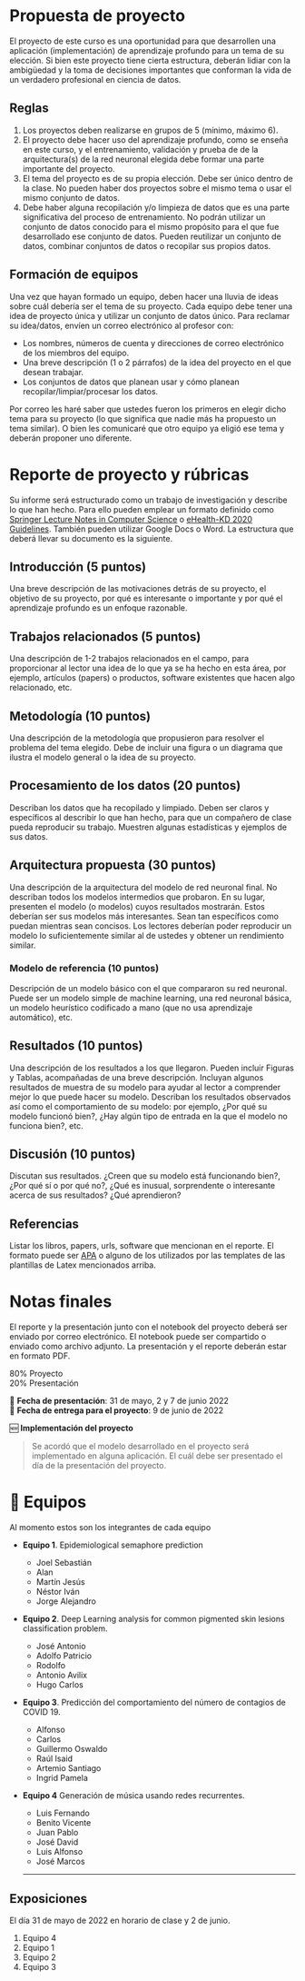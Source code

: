 # Propuesta de proyecto

El proyecto de este curso es una oportunidad para que desarrollen una aplicación (implementación) de aprendizaje profundo para un tema de su elección. Si bien este proyecto tiene cierta estructura, deberán lidiar con la ambigüedad y la toma de decisiones importantes que conforman la vida de un verdadero profesional en ciencia de datos.

## Reglas

1.  Los proyectos deben realizarse en grupos de 5 (mínimo, máximo 6).
2.  El proyecto debe hacer uso del aprendizaje profundo, como se enseña en este curso, y el entrenamiento, validación y prueba de de la arquitectura(s) de la red neuronal elegida debe formar una parte importante del proyecto.
3.  El tema del proyecto es de su propia elección. Debe ser único dentro de la clase. No pueden haber dos proyectos sobre el mismo tema o usar el mismo conjunto de datos.
4.  Debe haber alguna recopilación y/o limpieza de datos que es una parte significativa del proceso de entrenamiento. No podrán utilizar un conjunto de datos conocido para el mismo propósito para el que fue desarrollado ese conjunto de datos. Pueden reutilizar un conjunto de datos, combinar conjuntos de datos o recopilar sus propios datos.

## Formación de equipos

Una vez que hayan formado un equipo, deben hacer una lluvia de ideas sobre cuál debería ser el tema de su proyecto. Cada equipo debe tener una idea de proyecto única y utilizar un conjunto de datos único. Para reclamar su idea/datos, envíen un correo electrónico al profesor con:

*   Los nombres, números de cuenta y direcciones de correo electrónico de los miembros del equipo.
*   Una breve descripción (1 o 2 párrafos) de la idea del proyecto en el que desean trabajar.
*   Los conjuntos de datos que planean usar y cómo planean recopilar/limpiar/procesar los datos.

Por correo les haré saber que ustedes fueron los primeros en elegir dicho tema para su proyecto (lo que significa que nadie más ha propuesto un tema similar). O bien les comunicaré que otro equipo ya eligió ese tema y deberán proponer uno diferente.

# Reporte de proyecto y rúbricas

Su informe será estructurado como un trabajo de investigación y describe lo que han hecho.
Para ello pueden emplear un formato definido como [Springer Lecture Notes in Computer
Science](https://es.overleaf.com/latex/templates/springer-lecture-notes-in-computer-science/kzwwpvhwnvfj) o [eHealth-KD 2020 Guidelines](https://www.overleaf.com/latex/templates/ehealth-kd-2020-guidelines/vtjwhbggjzyg). También pueden utilizar Google Docs o Word. La
estructura que deberá llevar su documento es la siguiente.

## Introducción (5 puntos)

Una breve descripción de las motivaciones detrás de su proyecto, el objetivo de su
proyecto, por qué es interesante o importante y por qué el aprendizaje profundo es un
enfoque razonable.

## Trabajos relacionados (5 puntos)

Una descripción de 1-2 trabajos relacionados en el campo, para proporcionar al lector una
idea de lo que ya se ha hecho en esta área, por ejemplo, artículos (papers) o productos,
software existentes que hacen algo relacionado, etc.

## Metodología (10 puntos)

Una descripción de la metodología que propusieron para resolver el problema del tema
elegido. Debe de incluir una figura o un diagrama que ilustra el modelo general o la idea de
su proyecto.

## Procesamiento de los datos (20 puntos)

Describan los datos que ha recopilado y limpiado. Deben ser claros y específicos al
describir lo que han hecho, para que un compañero de clase pueda reproducir su trabajo.
Muestren algunas estadísticas y ejemplos de sus datos.

## Arquitectura propuesta (30 puntos)

Una descripción de la arquitectura del modelo de red neuronal final. No describan todos los
modelos intermedios que probaron. En su lugar, presenten el modelo (o modelos) cuyos
resultados mostrarán. Estos deberían ser sus modelos más interesantes. Sean tan
específicos como puedan mientras sean concisos. Los lectores deberían poder reproducir
un modelo lo suficientemente similar al de ustedes y obtener un rendimiento similar.

### Modelo de referencia (10 puntos)

Descripción de un modelo básico con el que compararon su red neuronal. Puede ser un
modelo simple de machine learning, una red neuronal básica, un modelo heurístico
codificado a mano (que no usa aprendizaje automático), etc.

## Resultados (10 puntos)

Una descripción de los resultados a los que llegaron. Pueden incluir Figuras y Tablas, acompañadas de una breve descripción.
Incluyan algunos resultados de muestra de su modelo para ayudar al lector a comprender mejor lo que puede hacer su modelo.
Describan los resultados observados así como el comportamiento de su modelo: por ejemplo, ¿Por qué su modelo funcionó bien?, ¿Hay algún tipo de entrada en la que el
modelo no funciona bien?, etc.

## Discusión (10 puntos)

Discutan sus resultados. ¿Creen que su modelo está funcionando bien?, ¿Por qué sí o por
qué no?, ¿Qué es inusual, sorprendente o interesante acerca de sus resultados? ¿Qué
aprendieron?

## Referencias

Listar los libros, papers, urls, software que mencionan en el reporte. El formato puede ser
[APA](https://apastyle.apa.org/style-grammar-guidelines/references/examples) o alguno de los utilizados por las templates de las plantillas de Latex mencionados
arriba.

# Notas finales
El reporte y la presentación junto con el notebook del proyecto deberá ser enviado por correo electrónico. El notebook puede ser compartido o enviado como archivo adjunto. La presentación y el reporte deberán estar en formato PDF.

80% Proyecto<br>
20% Presentación<br>

:calendar: **Fecha de presentación**: 31 de mayo, 2 y 7 de junio 2022<br>
:calendar: **Fecha de entrega para el proyecto**: 9 de junio de 2022<br>

:new: **Implementación del proyecto**

> Se acordó que el modelo desarrollado en el proyecto será implementado en alguna aplicación. El cuál debe ser presentado el día de la presentación del proyecto.

# :pushpin: Equipos
Al momento estos son los integrantes de cada equipo

- **Equipo 1**. Epidemiological semaphore prediction
    + Joel Sebastián
    + Alan
    + Martín Jesús
    + Néstor Iván
    + Jorge Alejandro
- **Equipo 2**. Deep Learning analysis for common pigmented skin lesions classification problem.
    + José Antonio
    + Adolfo Patricio
    + Rodolfo
    + Antonio Avilix
    + Hugo Carlos
- **Equipo 3**. Predicción del comportamiento del número de contagios de COVID 19.
    + Alfonso
    + Carlos
    + Guillermo Oswaldo
    + Raúl Isaid
    + Artemio Santiago
    + Ingrid Pamela
- **Equipo 4** Generación de música usando redes recurrentes.
    + Luis Fernando
    + Benito Vicente
    + Juan Pablo
    + José David
    + Luis Alfonso
    + José Marcos
  
  ---
  
## Exposiciones

El día 31 de mayo de 2022 en horario de clase y 2 de junio.


1.  Equipo 4
2.  Equipo 1
3.  Equipo 2
4.  Equipo 3
  
    
